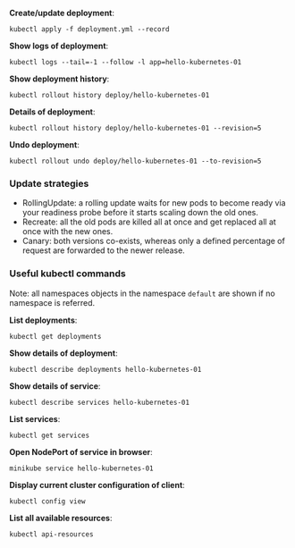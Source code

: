 **Create/update deployment**:

```shell
kubectl apply -f deployment.yml --record
```

**Show logs of deployment**:

```shell
kubectl logs --tail=-1 --follow -l app=hello-kubernetes-01
```

**Show deployment history**:

```shell
kubectl rollout history deploy/hello-kubernetes-01
```

**Details of deployment**:

```shell
kubectl rollout history deploy/hello-kubernetes-01 --revision=5
```

**Undo deployment**:

```shell
kubectl rollout undo deploy/hello-kubernetes-01 --to-revision=5
```

### Update strategies

- RollingUpdate: a rolling update waits for new pods to become ready via your readiness probe before it starts scaling down the old ones.
- Recreate: all the old pods are killed all at once and get replaced all at once with the new ones.
- Canary: both versions co-exists, whereas only a defined percentage of request are forwarded to the newer release.

### Useful kubectl commands

Note: all namespaces objects in the namespace `default` are shown if no namespace is referred.

**List deployments**:

```shell
kubectl get deployments
```

**Show details of deployment**:

```shell
kubectl describe deployments hello-kubernetes-01
```

**Show details of service**:

```shell
kubectl describe services hello-kubernetes-01
```

**List services**:

```shell
kubectl get services
```

**Open NodePort of service in browser**:

```shell
minikube service hello-kubernetes-01
```

**Display current cluster configuration of client**:

```shell
kubectl config view
```

**List all available resources**:

```shell
kubectl api-resources
``` 